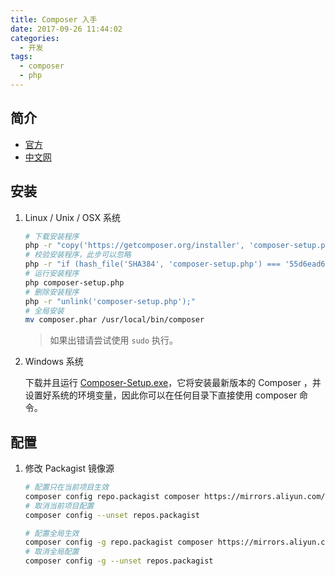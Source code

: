 ```yaml
---
title: Composer 入手
date: 2017-09-26 11:44:02
categories:
  - 开发
tags:
  - composer
  - php
---
```


## 简介

* [官方](https://getcomposer.org)
* [中文网](http://www.phpcomposer.com)

## 安装

1. Linux / Unix / OSX 系统

    ```sh
    # 下载安装程序
    php -r "copy('https://getcomposer.org/installer', 'composer-setup.php');"
    # 校验安装程序，此步可以忽略
    php -r "if (hash_file('SHA384', 'composer-setup.php') === '55d6ead61b29c7bdee5cccfb50076874187bd9f21f65d8991d46ec5cc90518f447387fb9f76ebae1fbbacf329e583e30') { echo 'Installer verified'; } else { echo 'Installer corrupt'; unlink('composer-setup.php'); } echo PHP_EOL;"
    # 运行安装程序
    php composer-setup.php
    # 删除安装程序
    php -r "unlink('composer-setup.php');"
    # 全局安装
    mv composer.phar /usr/local/bin/composer
    ```

    > 如果出错请尝试使用 `sudo` 执行。

2. Windows 系统

    下载并且运行 [Composer-Setup.exe](https://getcomposer.org/Composer-Setup.exe)，它将安装最新版本的 Composer ，并设置好系统的环境变量，因此你可以在任何目录下直接使用 composer 命令。

## 配置

1. 修改 Packagist 镜像源

    ```sh
    # 配置只在当前项目生效
    composer config repo.packagist composer https://mirrors.aliyun.com/composer/
    # 取消当前项目配置
    composer config --unset repos.packagist
    ```

    ```sh
    # 配置全局生效
    composer config -g repo.packagist composer https://mirrors.aliyun.com/composer/
    # 取消全局配置
    composer config -g --unset repos.packagist
    ```
